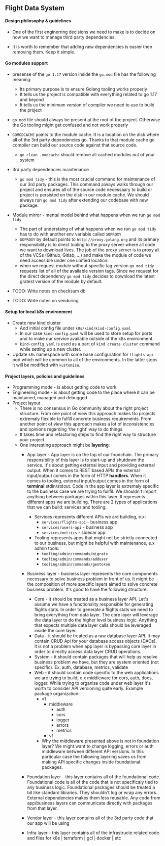 ## Flight Data System

#### Design philosophy & guidelines

- One of the first enginerring decisions we need to make is to decide on how we want to manage third party dependencies.

- It is worth to remember that adding new dependencies is easier then removing them. Keep it simple.

#### Go modules support

- presense of the ```go 1.17``` version inside the ```go.mod``` file has the following meaning:
    - Its primary purpose is to ensure Golang tooling works properly
    - It tells us the project is compatible with everything related to go 1.17 and beyond
    - It tells us the minimum version of compiler we need to use to build the project

- ```go.mod``` file should always be present at the root of the project. Otherwise the Go tooling might get confused and not work properly

- ```GOMODCACHE``` points to the module cache. It is a location on the disk where all of the 3rd party dependencies go. Thanks to that module cache go compiler can build our source code against that source code.
    - ```go clean -modcache``` should remove all cached modules out of your system

- 3rd party dependencies maintenance
    - ```go mod tidy``` - this is the most crucial command for maintenance of our 3rd party packages. This command always walks through our project and ensures all of the source code necessaary to build or project is persisted on the disk in our module cache. We should always run ```go mod tidy``` after extending our codebase with new package.

- Module mirror - mental model behind what happens when we run ```go mod tidy```
    - The part of understaing of what happens when we run ```go mod tidy``` has to do with another env variable called ```GOPROXY```
    - ```GOPROXY``` by default points to ```http://proxy.golang.org``` and its primary responsibility is to direct tooling to the proxy server where all code we want to download lives. The job of the proxy server is to proxy all of the VCSs (Github, Gitlab, ...) and make the module of code we need accessible under one unified location.
    - when we request module without specific tag version ```go mod tidy``` requests list of all of the available version tags. Since we request for the direct dependency ```go mod tidy``` decides to download the latest gratest version of the module by default.

- TODO: Write notes on checksum db
- TODO: Write notes on vendoring

#### Setup for local k8s environment

- Create new kind cluster
    - Add initial config file under ```k8s/kind/kind-config.yaml```
    - In our case ```kind-config.yaml``` will be used to store setup for ports and to make our service available outside of the k8s environment.
    - ```kind-config.yaml``` is used as a part of ```kind create cluster``` command while setting up a new cluster.
- Update ```k8s``` namespace with some base configuration for ```flights-api``` pod which will be common to all of the environments. In the latter steps it will be modified with ```kustomize```.

#### Project layers, policies and guidelines

- Programming mode - is about getting code to work
- Engineering mode - is about getting code to the place where it can be maintained, managed and debugged
- Project layout
    - There is no consensus in Go community about the right project structure. From one point of view this approach makes Go projects extremaly flexible to fulfill concrete business requirements. From another point of view this approach makes a lot of inconsistencies and opinions regarding 'the right' way to do things.
    - It takes time and refactoring steps to find the right way to structure your project.
    - One interesting approach might be **layering**:
        - App layer - App layer is on the top of our foodchain. The primary responsibility of this layer is to start-up and shutdown the service. It's about getting external input and providing external output. When it comes to REST based APIs the external input/output comes in the form of HTTP **handlers**. When it comes to tooling, external input/output comes in the form of **terminal** stdin/stdout. Code in the app layer is extremaly specific to the business case we are trying to fullfil. We shouldn't import anything between packages within this layer. It represents different apps we are building. There are 2 types of applications that we can build: services and tooling.
            - Services represents different APIs we are building, e.x:
                - ```services/flights-api``` - business app
                - ```services/users-api``` - business app
                - ```services/metrics``` - sidecar app
            - Tooling represents apps that might not be strictly connected to our business, but might be helpful with maintenance, e.x admin tools:
                - ```tooling/admin/commands/migrate```
                - ```tooling/admin/commands/adduser```
                - ```tooling/admin/commands/gentoken```
        - Business layer - business layer represents the core components necessary to solve business problem in front of us. It might be the composition of more specific layers aimed to solve concrete business problem. It's good to have the following structure:
            - Core - it should be treated as a business layer API. Let's assume we have a functionality responsible for generating flights stats. In order to generate a flights stats we need to bring everything from data layer. The core layer will leverage the data layer to do the higher level business logic. Anything that expects multiple data layer calls should be leveraged inside the core layer.
            - Data - it should be treated as a raw database layer API. It may contain CRUD Api for your database access objects (DAOs). It is not a problem when app layer is bypassing core layer in order to directly access data layer CRUD operations.
            - System - it should contain packages that will help us resolve business problem we have, but they are system oriented (not specific). Ex. auth, database, metrics, validate
            - Web - it should contain code specific to the web applications we are trying to build, e.x middleware for cors, auth, docs, logger. While trying to organize code under web layer it's worth to consider API versioning quite early. Example package organization:
                - v1
	                - middleware
		                - auth
		                - cors
		                - logger
		                - errors
		                - metrics
                    - v1
                - Why the middleware presented above is not in foundation layer? We might want to change logging, errors or auth  middleware between different API versions.  In this particular case the following layering saves us from making API specific changes inside foundational packages.

        - Foundation layer - this layer contains all of the foundational code. Foundational code is all of the code that is not specificaly tied to any business logic. Foundational packages should be treated a bit like standard libraries. They shouldn't log or wrap any errors. External dependencies makes them less reusable. Any code from app/business layers can communicate directly with packages from that layer. 
        - Vendor layer - this layer contains all of the 3rd party code that our app will be using
        - Infra layer - this layer contains all of the infrastructe related code and files for k8s | terraform | gcl | docker | etc 
